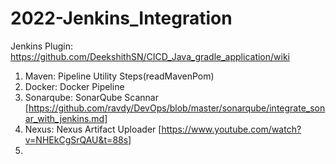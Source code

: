 # 2022-Jenkins_Integration
Jenkins Plugin: https://github.com/DeekshithSN/CICD_Java_gradle_application/wiki
1. Maven: Pipeline Utility Steps(readMavenPom)
2. Docker: Docker Pipeline
3. Sonarqube: SonarQube Scannar [https://github.com/ravdy/DevOps/blob/master/sonarqube/integrate_sonar_with_jenkins.md]
4. Nexus:  Nexus Artifact Uploader [https://www.youtube.com/watch?v=NHEkCgSrQAU&t=88s]
5. 
